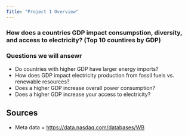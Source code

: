 ```yaml
---
Title: "Project 1 Overview"
---
```


### How does a countries GDP impact consumpstion, diversity, and access to electricity? (Top 10 countires by GDP)

### Questions we will ansewr 
* Do countries with higher GDP have larger energy imports?
* How does GDP impact electricity production from fossil fuels vs. renewable resources?
* Does a higher GDP increase overall power consumption?
* Does a higher GDP increase your access to electricity?

## Sources 

* Meta data  = https://data.nasdaq.com/databases/WB

